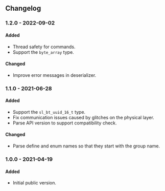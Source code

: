 ## Changelog

### 1.2.0 - 2022-09-02
#### Added
- Thread safety for commands.
- Support the `byte_array` type.

#### Changed
- Improve error messages in deserializer.

### 1.1.0 - 2021-06-28
#### Added
- Support the `sl_bt_uuid_16_t` type.
- Fix communication issues caused by glitches on the physical layer.
- Parse API version to support compatibility check.

#### Changed
- Parse define and enum names so that they start with the group name.

### 1.0.0 - 2021-04-19
#### Added
- Initial public version.
